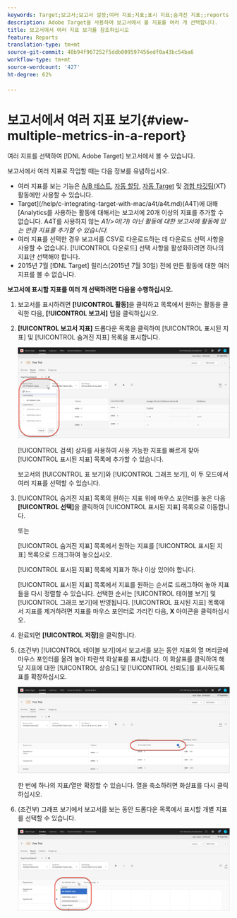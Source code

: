 ```yaml
---
keywords: Target;보고서;보고서 설정;여러 지표;지표;표시 지표;숨겨진 지표;;reports;report settings;multiple metrics;metrics;showled metrics;hidden metrics
description: Adobe Target을 사용하여 보고서에서 볼 지표를 여러 개 선택합니다.
title: 보고서에서 여러 지표 보기를 참조하십시오
feature: Reports
translation-type: tm+mt
source-git-commit: 48b94f967252f5ddb009597456edf0a43bc54ba6
workflow-type: tm+mt
source-wordcount: '427'
ht-degree: 62%

---
```



# 보고서에서 여러 지표 보기{#view-multiple-metrics-in-a-report}

여러 지표를 선택하여 [!DNL Adobe Target] 보고서에서 볼 수 있습니다.

보고서에서 여러 지표로 작업할 때는 다음 정보를 유념하십시오.

* 여러 지표를 보는 기능은 [A/B 테스트](/help/c-activities/t-test-ab/test-ab.md), [자동 할당](/help/c-activities/automated-traffic-allocation/automated-traffic-allocation.md), [자동 Target](/help/c-activities/auto-target/auto-target-to-optimize.md) 및 [경험 타깃팅](/help/c-activities/t-experience-target/experience-target.md)(XT) 활동에만 사용할 수 있습니다.
* Target](/help/c-integrating-target-with-mac/a4t/a4t.md)(A4T)에 대해 [Analytics를 사용하는 활동에 대해서는 보고서에 20개 이상의 지표를 추가할 수 없습니다. A4T를 사용하지 않는 *A1/>이(가) 아닌 활동에 대한 보고서에 활동에 있는 만큼 지표를 추가할 수 있습니다.*
* 여러 지표를 선택한 경우 보고서를 CSV로 다운로드하는 데 [](/help/c-reports/downloading-data-in-csv-file.md)다운로드 선택 사항을 사용할 수 없습니다. [!UICONTROL 다운로드] 선택 사항을 활성화하려면 하나의 지표만 선택해야 합니다.
* 2015년 7월 [!DNL Target] 릴리스(2015년 7월 30일) 전에 만든 활동에 대한 여러 지표를 볼 수 없습니다.

**보고서에 표시할 지표를 여러 개 선택하려면 다음을 수행하십시오.**

1. 보고서를 표시하려면 **[!UICONTROL 활동]**&#x200B;을 클릭하고 목록에서 원하는 활동을 클릭한 다음, **[!UICONTROL 보고서]** 탭을 클릭하십시오.
1. **[!UICONTROL 보고서 지표]** 드롭다운 목록을 클릭하여 [!UICONTROL 표시된 지표] 및 [!UICONTROL 숨겨진 지표] 목록을 표시합니다.

   ![](assets/multiple_metrics.png)

   [!UICONTROL 검색] 상자를 사용하여 사용 가능한 지표를 빠르게 찾아 [!UICONTROL 표시된 지표] 목록에 추가할 수 있습니다.

   보고서의 [!UICONTROL 표 보기]와 [!UICONTROL 그래프 보기], 이 두 모드에서 여러 지표를 선택할 수 있습니다.

1. [!UICONTROL 숨겨진 지표] 목록의 원하는 지표 위에 마우스 포인터를 놓은 다음 **[!UICONTROL 선택]**&#x200B;을 클릭하여 [!UICONTROL 표시된 지표] 목록으로 이동합니다.

   또는

   [!UICONTROL 숨겨진 지표] 목록에서 원하는 지표를 [!UICONTROL 표시된 지표] 목록으로 드래그하여 놓으십시오.

   [!UICONTROL 표시된 지표] 목록에 지표가 하나 이상 있어야 합니다.

   [!UICONTROL 표시된 지표] 목록에서 지표를 원하는 순서로 드래그하여 놓아 지표들을 다시 정렬할 수 있습니다. 선택한 순서는 [!UICONTROL 테이블 보기] 및 [!UICONTROL 그래프 보기]에 반영됩니다. [!UICONTROL 표시된 지표] 목록에서 지표를 제거하려면 지표를 마우스 포인터로 가리킨 다음, **X** 아이콘을 클릭하십시오.

1. 완료되면 **[!UICONTROL 저장]**&#x200B;을 클릭합니다.
1. (조건부) [!UICONTROL 테이블 보기]에서 보고서를 보는 동안 지표의 열 머리글에 마우스 포인터를 올려 놓아 파란색 화살표를 표시합니다. 이 화살표를 클릭하여 해당 지표에 대한 [!UICONTROL 상승도] 및 [!UICONTROL 신뢰도]를 표시하도록 표를 확장하십시오.

   ![](assets/multiple_metrics_table.png)

   한 번에 하나의 지표/열만 확장할 수 있습니다. 열을 축소하려면 화살표를 다시 클릭하십시오.

1. (조건부) 그래프 보기에서 보고서를 보는 동안 드롭다운 목록에서 표시할 개별 지표를 선택할 수 있습니다.

   ![](assets/multiple_metrics_graph.png)

